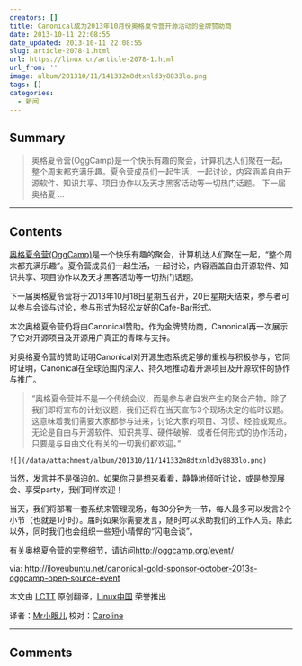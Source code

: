 ```yaml
---
creators: []
title: Canonical成为2013年10月份奥格夏令营开源活动的金牌赞助商
date: 2013-10-11 22:08:55
date_updated: 2013-10-11 22:08:55
slug: article-2078-1.html
url: https://linux.cn/article-2078-1.html
url_from: ''
image: album/201310/11/141332m8dtxnld3y8833lo.png
tags: []
categories:
  - 新闻
---
```


## Summary

> 奥格夏令营(OggCamp)是一个快乐有趣的聚会，计算机达人们聚在一起，整个周末都充满乐趣。夏令营成员们一起生活，一起讨论，内容涵盖自由开源软件、知识共享、项目协作以及天才黑客活动等一切热门话题。
> 下一届奥格夏 ...

***

<!-- more -->

## Contents

[奥格夏令营(OggCamp)](http://oggcamp.org/)是一个快乐有趣的聚会，计算机达人们聚在一起，“整个周末都充满乐趣”。夏令营成员们一起生活，一起讨论，内容涵盖自由开源软件、知识共享、项目协作以及天才黑客活动等一切热门话题。

下一届奥格夏令营将于2013年10月18日星期五召开，20日星期天结束，参与者可以参与会谈与讨论，参与形式为轻松友好的Cafe-Bar形式。

本次奥格夏令营仍将由Canonical赞助。作为金牌赞助商，Canonical再一次展示了它对开源项目及开源用户真正的青睐与支持。

对奥格夏令营的赞助证明Canonical对开源生态系统足够的重视与积极参与，它同时证明，Canonical在全球范围内深入、持久地推动着开源项目及开源软件的协作与推广。

> 
> “奥格夏令营并不是一个传统会议，而是参与者自发产生的聚合产物。除了我们即将宣布的计划议题，我们还将在当天宣布3个现场决定的临时议题。这意味着我们需要大家都参与进来，讨论大家的项目、习惯、经验或观点。无论是自由与开源软件、知识共享、硬件破解、或者任何形式的协作活动，只要是与自由文化有关的一切我们都欢迎。”
> 
> 
> 

`![](/data/attachment/album/201310/11/141332m8dtxnld3y8833lo.png)` 

当然，发言并不是强迫的。如果你只是想来看看，静静地倾听讨论，或是参观展会、享受party，我们同样欢迎！

当天，我们将部署一套系统来管理现场，每30分钟为一节，每人最多可以发言2个小节（也就是1小时）。届时如果你需要发言，随时可以求助我们的工作人员。除此以外，同时我们也会组织一些短小精悍的“闪电会谈”。

有关奥格夏令营的完整细节，请访问<http://oggcamp.org/event/>

 

 

via: <http://iloveubuntu.net/canonical-gold-sponsor-october-2013s-oggcamp-open-source-event>

本文由 [LCTT](https://github.com/LCTT/TranslateProject) 原创翻译，[Linux中国](https://linux.cn/portal.php) 荣誉推出

译者：[Mr小眼儿](https://linux.cn/space/14801) 校对：[Caroline](https://linux.cn/space/14763)

***

## Comments
